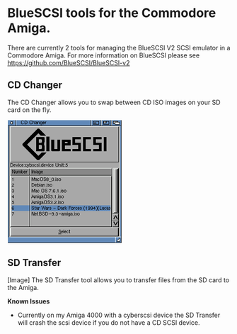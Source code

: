 # BlueSCSI tools for the Commodore Amiga.

There are currently 2 tools for managing the BlueSCSI V2 SCSI emulator in a Commodore Amiga.
For more information on BlueSCSI please see https://github.com/BlueSCSI/BlueSCSI-v2

## CD Changer
The CD Changer allows you to swap between CD ISO images on your SD card on the fly.

![CD Changer](CDChanger.png)

## SD Transfer
[Image]
The SD Transfer tool allows you to transfer files from the SD card to the Amiga.

**Known Issues**
* Currently on my Amiga 4000 with a cyberscsi device the SD Transfer will crash the scsi device if you do not have a CD SCSI device.

